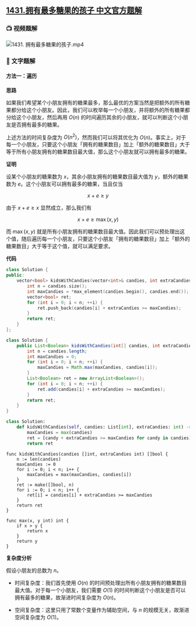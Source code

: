 ## [1431.拥有最多糖果的孩子 中文官方题解](https://leetcode.cn/problems/kids-with-the-greatest-number-of-candies/solutions/100000/yong-you-zui-duo-tang-guo-de-hai-zi-by-leetcode-so)
### 📺 视频题解  
![1431. 拥有最多糖果的孩子.mp4](23e02b0e-6a64-4153-acf7-1001b619c58e)

### 📖 文字题解
#### 方法一：遍历

**思路**

如果我们希望某个小朋友拥有的糖果最多，那么最优的方案当然是把额外的所有糖果都分给这个小朋友。因此，我们可以枚举每一个小朋友，并将额外的所有糖果都分给这个小朋友，然后再用 $O(n)$ 的时间遍历其余的小朋友，就可以判断这个小朋友是否拥有最多的糖果。

上述方法的时间复杂度为 $O(n^2)$，然而我们可以将其优化为 $O(n)$。事实上，对于每一个小朋友，只要这个小朋友「拥有的糖果数目」加上「额外的糖果数目」大于等于所有小朋友拥有的糖果数目最大值，那么这个小朋友就可以拥有最多的糖果。

**证明**

设某个小朋友的糖果数为 $x$，其余小朋友拥有的糖果数目最大值为 $y$，额外的糖果数为 $e$。这个小朋友可以拥有最多的糖果，当且仅当

$$
x+e \geq y
$$

由于 $x+e \geq x$ 显然成立，那么我们有

$$
x+e \geq \max(x, y)
$$

而 $\max(x, y)$ 就是所有小朋友拥有的糖果数目最大值。因此我们可以预处理出这个值，随后遍历每一个小朋友，只要这个小朋友「拥有的糖果数目」加上「额外的糖果数目」大于等于这个值，就可以满足要求。

**代码**

```cpp [sol1-C++]
class Solution {
public:
    vector<bool> kidsWithCandies(vector<int>& candies, int extraCandies) {
        int n = candies.size();
        int maxCandies = *max_element(candies.begin(), candies.end());
        vector<bool> ret;
        for (int i = 0; i < n; ++i) {
            ret.push_back(candies[i] + extraCandies >= maxCandies);
        }
        return ret;
    }
};
```

```Java [sol1-Java]
class Solution {
    public List<Boolean> kidsWithCandies(int[] candies, int extraCandies) {
        int n = candies.length;
        int maxCandies = 0;
        for (int i = 0; i < n; ++i) {
            maxCandies = Math.max(maxCandies, candies[i]);
        }
        List<Boolean> ret = new ArrayList<Boolean>();
        for (int i = 0; i < n; ++i) {
            ret.add(candies[i] + extraCandies >= maxCandies);
        }
        return ret;
    }
}
```

```Python [sol1-Python3]
class Solution:
    def kidsWithCandies(self, candies: List[int], extraCandies: int) -> List[bool]:
        maxCandies = max(candies)
        ret = [candy + extraCandies >= maxCandies for candy in candies]
        return ret
```

```golang [sol1-Golang]
func kidsWithCandies(candies []int, extraCandies int) []bool {
    n := len(candies)
    maxCandies := 0
    for i := 0; i < n; i++ {
        maxCandies = max(maxCandies, candies[i])
    }
    ret := make([]bool, n)
    for i := 0; i < n; i++ {
        ret[i] = candies[i] + extraCandies >= maxCandies
    }
    return ret
}

func max(x, y int) int {
    if x > y {
        return x
    }
    return y
}
```

**复杂度分析**

假设小朋友的总数为 $n$。

+ 时间复杂度：我们首先使用 $O(n)$ 的时间预处理出所有小朋友拥有的糖果数目最大值。对于每一个小朋友，我们需要 $O(1)$ 的时间判断这个小朋友是否可以拥有最多的糖果，故渐进时间复杂度为 $O(n)$。

+ 空间复杂度：这里只用了常数个变量作为辅助空间，与 $n$ 的规模无关，故渐进空间复杂度为 $O(1)$。